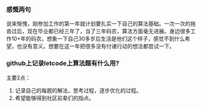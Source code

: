 ### 感慨两句

 说来惭愧，刚参加工作的第一年就计划要扎实一下自己的算法基础。一次一次的拖沓过后，现在毕业都已经三年了，当了三年码农，算法方面毫无进展。身边很多工作10+年的码农，想象一下自己30多岁后生活是他们这个样子，感觉不到什么希望，也没有意义。想要在这一年把很多没有付诸行动的想法都尝试一下。

### github上记录letcode上算法题有什么用?
   
主要2点：<br/>
1. 记录自己的每题的解法，思考过程，逐步优化的过程。<br/>
2. 希望能够得到社区前辈们的指点。